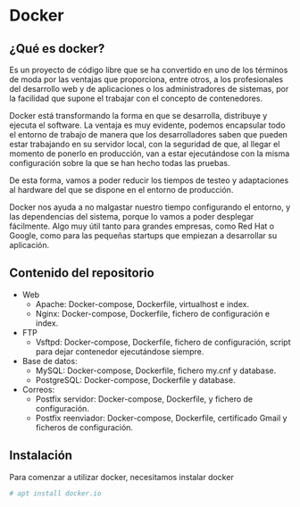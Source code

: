# Docker

## ¿Qué es docker?
Es un proyecto de código libre que se ha convertido en uno de los términos de moda por las ventajas que proporciona, entre otros, a los profesionales del desarrollo web y de aplicaciones o los administradores de sistemas, por la facilidad que supone el trabajar con el concepto de contenedores.

Docker está transformando la forma en que se desarrolla, distribuye y ejecuta el software. La ventaja es muy evidente, podemos encapsular todo el entorno de trabajo de manera que los desarrolladores saben que pueden estar trabajando en su servidor local, con la seguridad de que, al llegar el momento de ponerlo en producción, van a estar ejecutándose con la misma configuración sobre la que se han hecho todas las pruebas.

De esta forma, vamos a poder reducir los tiempos de testeo y adaptaciones al hardware del que se dispone en el entorno de producción.

Docker nos ayuda a no malgastar nuestro tiempo configurando el entorno, y las dependencias del sistema, porque lo vamos a poder desplegar fácilmente. Algo muy útil tanto para grandes empresas, como Red Hat o Google, como para las pequeñas startups que empiezan a desarrollar su aplicación.

## Contenido del repositorio

  - Web
    - Apache: Docker-compose, Dockerfile, virtualhost e index.
    - Nginx: Docker-compose, Dockerfile, fichero de configuración e index.
  - FTP
    - Vsftpd: Docker-compose, Dockerfile, fichero de configuración, script para dejar contenedor ejecutándose siempre.
  - Base de datos:
    - MySQL: Docker-compose, Dockerfile, fichero my.cnf y database.
    - PostgreSQL: Docker-compose, Dockerfile y database.
  - Correos:
    - Postfix servidor: Docker-compose, Dockerfile, y fichero de configuración.
    - Postfix reenviador: Docker-compose, Dockerfile, certificado Gmail y ficheros de configuración.

## Instalación
Para comenzar a utilizar docker, necesitamos instalar docker
```sh
# apt install docker.io
```